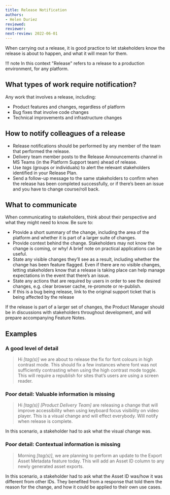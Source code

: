 ```yaml
---
title: Release Notification
authors: 
- Helen Duriez
reviewed: 
reviewer:
next-review: 2022-06-01
---
```


When carrying out a release, it is good practice to let stakeholders know the release is about to happen, and what it will mean for them. 

!!! note
    In this context "Release" refers to a release to a production environment, for any platform.

## What types of work require notification?

Any work that involves a release, including:

- Product features and changes, regardless of platform
- Bug fixes that involve code changes
- Technical improvements and infrastructure changes

## How to notify colleagues of a release

- Release notifications should be performed by any member of the team that performed the release.
- Delivery team member posts to the Release Announcements channel in MS Teams (in the Platform Support team) ahead of release.
- Use *tags* (groups or individuals) to alert the relevant stakeholders identified in your Release Plan.
- Send a follow-up message to the same stakeholders to confirm when the release has been completed successfully, or if there’s been an issue and you have to change course/roll back.

## What to communicate

When communicating to stakeholders, think about their perspective and what they might need to know. Be sure to:

- Provide a short summary of the change, including the area of the platform and whether it is part of a larger suite of changes.
- Provide context behind the change. Stakeholders may not know the change is coming, or why! A brief note on practical applications can be useful.
- State any visible changes they’ll see as a result, including whether the change has been feature flagged. Even if there are no visible changes, letting stakeholders know that a release is taking place can help manage expectations in the event that there’s an issue.
- State any actions that are required by users in order to see the desired changes, e.g. clear browser cache, re-promote or re-publish.
- If this is a bug being release, link to the original support ticket that is being affected by the release

If the release is part of a larger set of changes, the Product Manager should be in discussions with stakeholders throughout development, and will prepare accompanying Feature Notes.

## Examples

### A good level of detail

> Hi *\[tag(s)]* we are about to release the fix for font colours in high contrast mode. 
> This should fix a few instances where font was not sufficiently contrasting when using the high contrast mode toggle.
> This will require a republish for sites that’s users are using a screen reader.

### Poor detail: Valuable information is missing

> Hi *\[tag(s)]* *\[Product Delivery Team]* are releasing a change that will improve accessibility when using keyboard focus visibility on video player.
> This is a visual change and will effect everybody. Will notify when release is complete.

In this scenario, a stakeholder had to ask what the visual change was.

### Poor detail: Contextual information is missing

> Morning *\[tag(s)]*, we are planning to perform an update to the Export Asset Metadata feature today. This will add an Asset ID column to any newly generated asset exports.

In this scenario, a stakeholder had to ask what the Asset ID was/how it was different from other IDs. They benefited from a response that told them the reason for the change, and how it could be applied to their own use cases.
